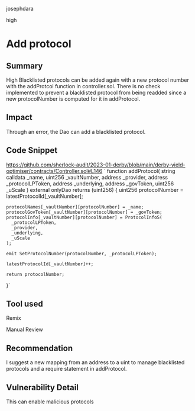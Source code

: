 josephdara

high

# Add protocol

## Summary
High
Blacklisted protocols can be added again with a new protocol number with the addProtcol function in controller.sol. 
There is no check implemented to prevent a blacklisted protocol from being readded since a new protocolNumber is computed for it in addProtocol. 


## Impact
Through an error, the Dao can add a blacklisted protocol.


## Code Snippet
https://github.com/sherlock-audit/2023-01-derby/blob/main/derby-yield-optimiser/contracts/Controller.sol#L146
`
function addProtocol(
    string calldata _name,
    uint256 _vaultNumber,
    address _provider,
    address _protocolLPToken,
    address _underlying,
    address _govToken,
    uint256 _uScale
  ) external onlyDao returns (uint256) {
    uint256 protocolNumber = latestProtocolId[_vaultNumber];

    protocolNames[_vaultNumber][protocolNumber] = _name;
    protocolGovToken[_vaultNumber][protocolNumber] = _govToken;
    protocolInfo[_vaultNumber][protocolNumber] = ProtocolInfoS(
      _protocolLPToken,
      _provider,
      _underlying,
      _uScale
    );

    emit SetProtocolNumber(protocolNumber, _protocolLPToken);

    latestProtocolId[_vaultNumber]++;

    return protocolNumber;
  }`



## Tool used
Remix

Manual Review

## Recommendation
I suggest a new mapping from an address to a uint to manage blacklisted protocols and a require statement in addProtocol. 
## Vulnerability Detail

This can enable malicious protocols

